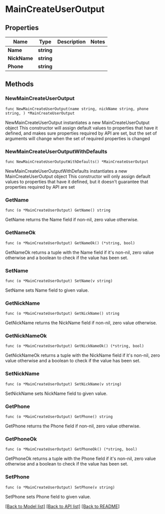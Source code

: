 # MainCreateUserOutput

## Properties

Name | Type | Description | Notes
------------ | ------------- | ------------- | -------------
**Name** | **string** |  | 
**NickName** | **string** |  | 
**Phone** | **string** |  | 

## Methods

### NewMainCreateUserOutput

`func NewMainCreateUserOutput(name string, nickName string, phone string, ) *MainCreateUserOutput`

NewMainCreateUserOutput instantiates a new MainCreateUserOutput object
This constructor will assign default values to properties that have it defined,
and makes sure properties required by API are set, but the set of arguments
will change when the set of required properties is changed

### NewMainCreateUserOutputWithDefaults

`func NewMainCreateUserOutputWithDefaults() *MainCreateUserOutput`

NewMainCreateUserOutputWithDefaults instantiates a new MainCreateUserOutput object
This constructor will only assign default values to properties that have it defined,
but it doesn't guarantee that properties required by API are set

### GetName

`func (o *MainCreateUserOutput) GetName() string`

GetName returns the Name field if non-nil, zero value otherwise.

### GetNameOk

`func (o *MainCreateUserOutput) GetNameOk() (*string, bool)`

GetNameOk returns a tuple with the Name field if it's non-nil, zero value otherwise
and a boolean to check if the value has been set.

### SetName

`func (o *MainCreateUserOutput) SetName(v string)`

SetName sets Name field to given value.


### GetNickName

`func (o *MainCreateUserOutput) GetNickName() string`

GetNickName returns the NickName field if non-nil, zero value otherwise.

### GetNickNameOk

`func (o *MainCreateUserOutput) GetNickNameOk() (*string, bool)`

GetNickNameOk returns a tuple with the NickName field if it's non-nil, zero value otherwise
and a boolean to check if the value has been set.

### SetNickName

`func (o *MainCreateUserOutput) SetNickName(v string)`

SetNickName sets NickName field to given value.


### GetPhone

`func (o *MainCreateUserOutput) GetPhone() string`

GetPhone returns the Phone field if non-nil, zero value otherwise.

### GetPhoneOk

`func (o *MainCreateUserOutput) GetPhoneOk() (*string, bool)`

GetPhoneOk returns a tuple with the Phone field if it's non-nil, zero value otherwise
and a boolean to check if the value has been set.

### SetPhone

`func (o *MainCreateUserOutput) SetPhone(v string)`

SetPhone sets Phone field to given value.



[[Back to Model list]](../README.md#documentation-for-models) [[Back to API list]](../README.md#documentation-for-api-endpoints) [[Back to README]](../README.md)


